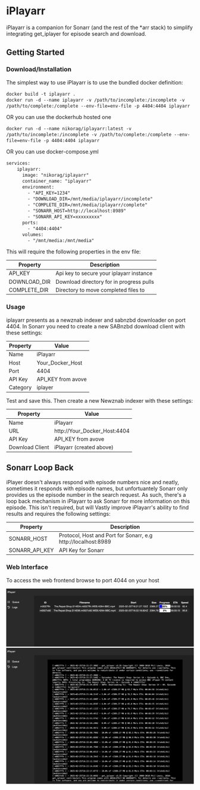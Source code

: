 # iPlayarr

iPlayarr is a companion for Sonarr (and the rest of the *arr stack) to simplify integrating get_iplayer for episode search and download.

## Getting Started

### Download/Installation

The simplest way to use iPlayarr is to use the bundled docker definition:

```
docker build -t iplayarr .
docker run -d --name iplayarr -v /path/to/incomplete:/incomplete -v /path/to/complete:/complete --env-file=env-file -p 4404:4404 iplayarr
```

OR you can use the dockerhub hosted one

```
docker run -d --name nikorag/iplayarr:latest -v /path/to/incomplete:/incomplete -v /path/to/complete:/complete --env-file=env-file -p 4404:4404 iplayarr
```

OR you can use docker-compose.yml

```
services:
    iplayarr:
      image: "nikorag/iplayarr"
      container_name: "iplayarr"
      environment:
        - "API_KEY=1234"
        - "DOWNLOAD_DIR=/mnt/media/iplayarr/incomplete"
        - "COMPLETE_DIR=/mnt/media/iplayarr/complete"
        - "SONARR_HOST=http://localhost:8989"
        - "SONARR_API_KEY=xxxxxxxxx"
      ports:
        - "4404:4404"
      volumes:
        - "/mnt/media:/mnt/media"
```


This will require the following properties in the env file:

| Property     | Description                                  |
| ------------ | -------------------------------------------- |
| API_KEY      | Api key to secure your iplayarr instance     |
| DOWNLOAD_DIR | Download directory for in progress pulls     |
| COMPLETE_DIR | Directory to move completed files to         |

### Usage

iplayarr presents as a newznab indexer and sabnzbd downloader on port 4404. In Sonarr you need to create a new SABnzbd download client with these settings:

| Property | Value |
| ---------| ----- |
| Name     | iPlayarr |
| Host     | Your_Docker_Host |
| Port     | 4404 |
| API Key  | API_KEY from avove |
| Category | iplayer |


Test and save this. Then create a new Newznab indexer with these settings:

| Property | Value |
| ---------| ----- |
| Name     | iPlayarr |
| URL      | http://Your_Docker_Host:4404 |
| API Key  | API_KEY from avove |
| Download Client  | iPlayarr (created above) |

## Sonarr Loop Back

iPlayer doesn't always respond with episode numbers nice and neatly, sometimes it responds with episode names, but unfortuantely Sonarr only provides us the episode number in the search request. As such, there's a loop back mechanism in iPlayarr to ask Sonarr for more information on this episode. This isn't required, but will Vastly improve iPlayarr's ability to find results and requires the following settings:

| Property            | Description                                                   |
| ------------------- | ------------------------------------------------------------- |
| SONARR_HOST         | Protocol, Host and Port for Sonarr, e.g http://localhost:8989 |
| SONARR_API_KEY      | API Key for Sonarr                                            |

### Web Interface

To access the web frontend browse to port 4044 on your host

![Queue View](readme-images/queue.png)
![Logs View](readme-images/logs.png)